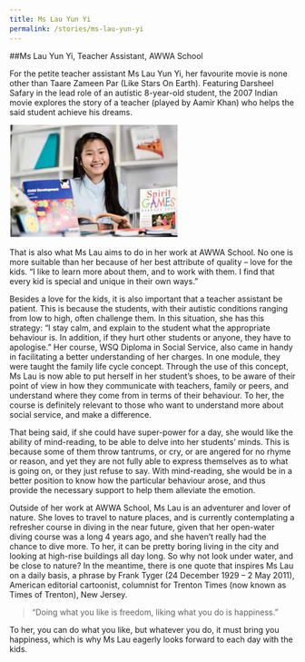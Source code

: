 ```yaml
---
title: Ms Lau Yun Yi
permalink: /stories/ms-lau-yun-yi
---
```


##Ms Lau Yun Yi, Teacher Assistant, AWWA School

For the petite teacher assistant Ms Lau Yun Yi, her favourite movie is none other than Taare Zameen Par (Like Stars On Earth). Featuring Darsheel Safary in the lead role of an autistic 8-year-old student, the 2007 Indian movie explores the story of a teacher (played by Aamir Khan) who helps the said student achieve his dreams.

<img alt="Ms Lau Yun Yi" src="/images/stories/pages/ms-lau-yun-yi.jpg" style="width: 300px; height: 199px;" />

That is also what Ms Lau aims to do in her work at AWWA School. No one is more suitable than her because of her best attribute of quality – love for the kids. “I like to learn more about them, and to work with them. I find that every kid is special and unique in their own ways.”

Besides a love for the kids, it is also important that a teacher assistant be patient. This is because the students, with their autistic conditions ranging from low to high, often challenge them. In this situation, she has this strategy: “I stay calm, and explain to the student what the appropriate behaviour is. In addition, if they hurt other students or anyone, they have to apologise.” Her course, WSQ Diploma in Social Service, also came in handy in facilitating a better understanding of her charges. In one module, they were taught the family life cycle concept. Through the use of this concept, Ms Lau is now able to put herself in her student’s shoes, to be aware of their point of view in how they communicate with teachers, family or peers, and understand where they come from in terms of their behaviour. To her, the course is definitely relevant to those who want to understand more about social service, and make a difference.

That being said, if she could have super-power for a day, she would like the ability of mind-reading, to be able to delve into her students’ minds. This is because some of them throw tantrums, or cry, or are angered for no rhyme or reason, and yet they are not fully able to express themselves as to what is going on, or they just refuse to say. With mind-reading, she would be in a better position to know how the particular behaviour arose, and thus provide the necessary support to help them alleviate the emotion.

Outside of her work at AWWA School, Ms Lau is an adventurer and lover of nature. She loves to travel to nature places, and is currently contemplating a refresher course in diving in the near future, given that her open-water diving course was a long 4 years ago, and she haven’t really had the chance to dive more. To her, it can be pretty boring living in the city and looking at high-rise buildings all day long. So why not look under water, and be close to nature? In the meantime, there is one quote that inspires Ms Lau on a daily basis, a phrase by Frank Tyger (24 December 1929 – 2 May 2011), American editorial cartoonist, columnist for Trenton Times (now known as Times of Trenton), New Jersey. 
> “Doing what you like is freedom, liking what you do is happiness.”

To her, you can do what you like, but whatever you do, it must bring you happiness, which is why Ms Lau eagerly looks forward to each day with the kids.
